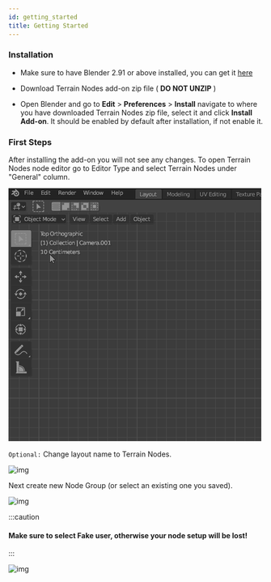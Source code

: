 ```yaml
---
id: getting_started
title: Getting Started
---
```


### Installation

- Make sure to have Blender 2.91 or above installed, you can get it [here](www.blender.org)

- Download Terrain Nodes add-on zip file ( **DO NOT UNZIP** )

- Open Blender and go to **Edit** > **Preferences** > **Install** navigate to where you have downloaded Terrain Nodes 
zip file, select it and click **Install Add-on**. It should be enabled by default after installation, if not enable it.

### First Steps

After installing the add-on you will not see any changes. To open Terrain Nodes node editor go to Editor Type and 
select Terrain Nodes under "General" column.

![img](../static/img/changing_editor_to_terrain_nodes.gif)

```Optional:``` Change layout name to Terrain Nodes.

![img](../static/img/changing_editor_name_to_tn.gif)

Next create new Node Group (or select an existing one you saved).

![img](../static/img/create_new_group.gif)

:::caution

#### Make sure to select Fake user, otherwise your node setup will be lost!

:::

![img](../static/img/set_fake_user_important.gif)

